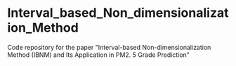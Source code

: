 # Interval_based_Non_dimensionalization_Method
Code repository for the paper "Interval-based Non-dimensionalization Method (IBNM) and Its Application in PM2. 5 Grade Prediction"

